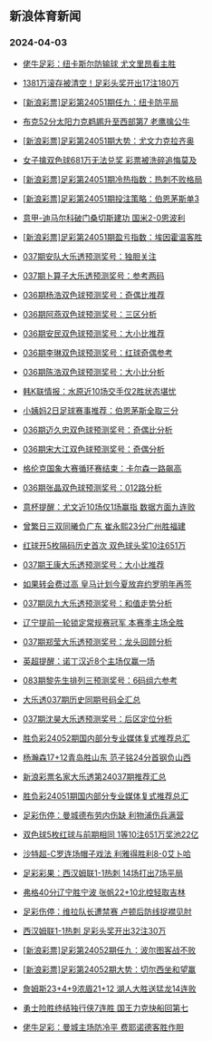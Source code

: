 ## 新浪体育新闻 
### 2024-04-03

+ [佬牛足彩：纽卡斯尔防输球 尤文里昂看主胜](https://sports.sina.com.cn/l/2024-04-02/doc-inaqkwze4258341.shtml)

+ [1381万滚存被清空！足彩头奖开出17注180万](https://sports.sina.com.cn/l/2024-04-02/doc-inaqkwyx6302411.shtml)

+ [[新浪彩票]足彩第24051期任九：纽卡防平局](https://sports.sina.com.cn/l/2024-04-02/doc-inaqkwze4249557.shtml)

+ [布克52分太阳力克鹈鹕升至西部第7 老鹰擒公牛](https://sports.sina.com.cn/basketball/nba/2024-04-02/doc-inaqmcia4176994.shtml)

+ [[新浪彩票]足彩第24051期大势：尤文力克拉齐奥](https://sports.sina.com.cn/l/2024-04-02/doc-inaqkwyy5313314.shtml)

+ [女子擒双色球681万无法兑奖 彩票被洗碎追悔莫及](https://sports.sina.com.cn/l/2024-04-02/doc-inaqirfu4888491.shtml)

+ [[新浪彩票]足彩第24051期冷热指数：热刺不败格局](https://sports.sina.com.cn/l/2024-04-02/doc-inaqkwyy5314115.shtml)

+ [[新浪彩票]足彩第24051期投注策略：伯恩茅斯单3](https://sports.sina.com.cn/l/2024-04-02/doc-inaqkwze4250857.shtml)

+ [意甲-迪马尔科破门桑切斯建功 国米2-0恩波利](https://sports.sina.com.cn/g/seriea/2024-04-02/doc-inaqkwyx6314033.shtml)

+ [[新浪彩票]足彩第24051期盈亏指数：埃因霍温客胜](https://sports.sina.com.cn/l/2024-04-02/doc-inaqkwyy5314415.shtml)

+ [037期安队大乐透预测奖号：独胆关注](https://sports.sina.com.cn/l/2024-04-02/doc-inaqmpwu7192071.shtml)

+ [037期卜算子大乐透预测奖号：参考两码](https://sports.sina.com.cn/l/2024-04-02/doc-inaqmpww3968081.shtml)

+ [036期杨浩双色球预测奖号：奇偶比推荐](https://sports.sina.com.cn/l/2024-04-02/doc-inaqmpws5034470.shtml)

+ [036期阿燕双色球预测奖号：三区分析](https://sports.sina.com.cn/l/2024-04-02/doc-inaqmpwu7181969.shtml)

+ [036期安民双色球预测奖号：大小比推荐](https://sports.sina.com.cn/l/2024-04-02/doc-inaqmpwu7181754.shtml)

+ [036期李琳双色球预测奖号：红球奇偶参考](https://sports.sina.com.cn/l/2024-04-02/doc-inaqmpwu7183084.shtml)

+ [036期陈浩双色球预测奖号：大小比分析](https://sports.sina.com.cn/l/2024-04-02/doc-inaqmpwu7183205.shtml)

+ [韩K联情报：水原近10场交手仅2胜状态堪忧](https://sports.sina.com.cn/l/2024-04-02/doc-inaqmiqy4050854.shtml)

+ [小姨妈2日足球赛事推荐：伯恩茅斯全取三分](https://sports.sina.com.cn/l/2024-04-02/doc-inaqmynq7021995.shtml)

+ [036期迈久忠双色球预测奖号：奇偶比分析](https://sports.sina.com.cn/l/2024-04-02/doc-inaqmpwr6036485.shtml)

+ [036期宋大江双色球预测奖号：奇偶分析](https://sports.sina.com.cn/l/2024-04-02/doc-inaqmpwr6036170.shtml)

+ [格伦克国象大赛循环赛结束：卡尔森一路飙高](https://sports.sina.com.cn/go/2024-04-02/doc-inaqmchw5216279.shtml)

+ [036期张晶双色球预测奖号：012路分析](https://sports.sina.com.cn/l/2024-04-02/doc-inaqmpws5033103.shtml)

+ [意杯提醒：尤文近10场仅1场赢指 数据方面九连败](https://sports.sina.com.cn/l/2024-04-02/doc-inaqmchw5216292.shtml)

+ [曾繁日三双同曦负广东 崔永熙23分广州胜福建](https://sports.sina.com.cn/basketball/cba/2024-04-02/doc-inaqneuk4767307.shtml)

+ [红球开5枚隔码历史首次 双色球头奖10注651万](https://sports.sina.com.cn/l/2024-04-02/doc-inaqneun6916932.shtml)

+ [037期王康大乐透预测奖号：大小比推荐](https://sports.sina.com.cn/l/2024-04-02/doc-inaqmpwu7191108.shtml)

+ [如果转会费过高 皇马计划今夏放弃约罗明年再签](https://sports.sina.com.cn/g/laliga/2024-04-02/doc-inaqmues7099400.shtml)

+ [037期凤九大乐透预测奖号：和值走势分析](https://sports.sina.com.cn/l/2024-04-02/doc-inaqmpwr6042904.shtml)

+ [辽宁提前一轮锁定常规赛冠军 本赛季主场全胜](https://sports.sina.com.cn/basketball/cba/2024-04-02/doc-inaqneui5776806.shtml)

+ [037期郑莹大乐透预测奖号：龙头回顾分析](https://sports.sina.com.cn/l/2024-04-02/doc-inaqmpwr6042392.shtml)

+ [英超提醒：诺丁汉近8个主场仅赢一场](https://sports.sina.com.cn/l/2024-04-02/doc-inaqmchv6215007.shtml)

+ [083期黎先生排列三预测奖号：6码组六参考](https://sports.sina.com.cn/l/2024-04-02/doc-inaqmpwu7205530.shtml)

+ [大乐透037期历史同期号码全汇总](https://sports.sina.com.cn/l/2024-04-02/doc-inaqmpww3976936.shtml)

+ [037期沈昊大乐透预测奖号：后区定位分析](https://sports.sina.com.cn/l/2024-04-02/doc-inaqmpww3965208.shtml)

+ [胜负彩24052期国内部分专业媒体复式推荐总汇](https://sports.sina.com.cn/l/2024-04-02/doc-inaqmuep5991073.shtml)

+ [杨瀚森17+12青岛胜山东 范子铭24分首钢负山西](https://sports.sina.com.cn/basketball/cba/2024-04-02/doc-inaqneun6911872.shtml)

+ [新浪彩票名家大乐透第24037期推荐汇总](https://sports.sina.com.cn/l/2024-04-02/doc-inaqmpwu7202544.shtml)

+ [胜负彩24051期国内部分专业媒体复式推荐总汇](https://sports.sina.com.cn/l/2024-04-02/doc-inaqmues7131445.shtml)

+ [足彩伤停：曼城德布劳内伤缺 利物浦伤兵满营](https://sports.sina.com.cn/l/2024-04-02/doc-inaqmueq4967374.shtml)

+ [双色球5枚红球与前期相同 1等10注651万奖池22亿](https://sports.sina.com.cn/l/2024-04-02/doc-inaqneun6916932.shtml)

+ [沙特超-C罗连场帽子戏法 利雅得胜利8-0艾卜哈](https://sports.sina.com.cn/g/pl/2024-04-03/doc-inaqnzya6477176.shtml)

+ [足彩彩果：西汉姆联1-1热刺 14场打出7场平局](https://sports.sina.com.cn/l/2024-04-03/doc-inaqnzxx5328549.shtml)

+ [弗格40分辽宁胜宁波 张帆22+10北控轻取吉林](https://sports.sina.com.cn/basketball/cba/2024-04-02/doc-inaqneuq3686917.shtml)

+ [足彩伤停：维拉队长遭禁赛 卢顿后防线捉襟见肘](https://sports.sina.com.cn/l/2024-04-02/doc-inaqmueq4967374.shtml)

+ [西汉姆联1-1热刺 足彩头奖开出32注30万](https://sports.sina.com.cn/l/2024-04-03/doc-inaqnzxx5328549.shtml)

+ [[新浪彩票]足彩第24052期任九：波尔图客战不败](https://sports.sina.com.cn/l/2024-04-03/doc-inaqnzya6488409.shtml)

+ [[新浪彩票]足彩第24052期大势：切尔西坐和望赢](https://sports.sina.com.cn/l/2024-04-03/doc-inaqnzxx5330030.shtml)

+ [詹姆斯23+4+9浓眉21+12 湖人大胜送猛龙14连败](https://sports.sina.com.cn/basketball/nba/2024-04-03/doc-inaqpnpy3054826.shtml)

+ [勇士险胜终结独行侠7连胜 国王力克快船回第七](https://sports.sina.com.cn/basketball/nba/2024-04-03/doc-inaqpnpy3089830.shtml)

+ [佬牛足彩：曼城主场防冷平 费耶诺德客胜作胆](https://sports.sina.com.cn/l/2024-04-03/doc-inaqpnpy3068292.shtml)

